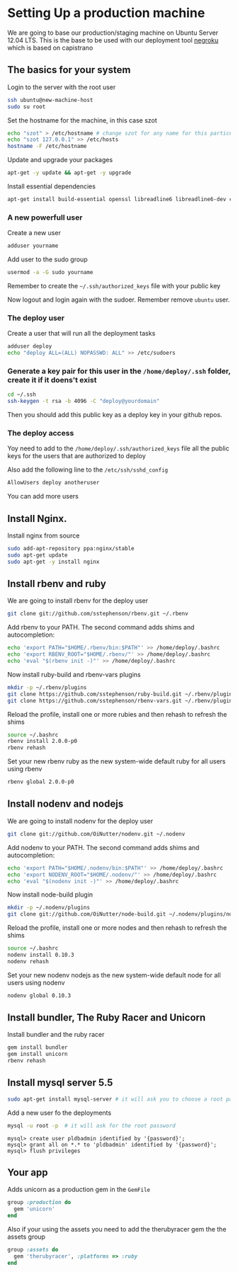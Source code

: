 # Setting Up a production machine

We are going to base our production/staging machine on Ubuntu Server 12.04 LTS. This is the base to be used with our deployment tool [negroku](https://github.com/platanus-repos/negroku) which is based on capistrano

## The basics for your system

Login to the server with the root user
```bash
ssh ubuntu@new-machine-host
sudo su root
```

Set the hostname for the machine, in this case szot
```bash
echo "szot" > /etc/hostname # change szot for any name for this particular machine
echo "szot 127.0.0.1" >> /etc/hosts
hostname -F /etc/hostname
```

Update and upgrade your packages
```bash
apt-get -y update && apt-get -y upgrade
```

Install essential dependencies
```bash
apt-get install build-essential openssl libreadline6 libreadline6-dev curl git-core zlib1g zlib1g-dev libssl-dev libyaml-dev libsqlite3-dev sqlite3 libxml2-dev libxslt-dev autoconf libc6-dev ncurses-dev automake libtool bison libmysqlclient15-dev libpcre3 libpcre3-dev
```

### A new powerfull user

Create a new user
```bash
adduser yourname
```

Add user to the sudo group
```bash
usermod -a -G sudo yourname
```
Remember to create the `~/.ssh/authorized_keys` file with your public key

Now logout and login again with the sudoer. Remember remove `ubuntu` user.

### The deploy user

Create a user that will run all the deployment tasks
```bash
adduser deploy
echo "deploy ALL=(ALL) NOPASSWD: ALL" >> /etc/sudoers
```

### Generate a key pair for this user in the `/home/deploy/.ssh` folder, create it if it doens't exist
```bash
cd ~/.ssh
ssh-keygen -t rsa -b 4096 -C "deploy@yourdomain"
```
Then you should add this public key as a deploy key in your github repos.

### The deploy access
Yoy need to add to the `/home/deploy/.ssh/authorized_keys` file all the public keys for the users that are authorized to deploy

Also add the following line to the `/etc/ssh/sshd_config`
```bash
AllowUsers deploy anotheruser
```
You can add more users

## Install Nginx.

Install nginx from source
```bash
sudo add-apt-repository ppa:nginx/stable
sudo apt-get update
sudo apt-get -y install nginx
```

## Install rbenv and ruby

We are going to install rbenv for the deploy user

```bash
git clone git://github.com/sstephenson/rbenv.git ~/.rbenv
```

Add rbenv to your PATH. The second command adds shims and autocompletion:

```bash
echo 'export PATH="$HOME/.rbenv/bin:$PATH"' >> /home/deploy/.bashrc
echo 'export RBENV_ROOT="$HOME/.rbenv/"' >> /home/deploy/.bashrc
echo 'eval "$(rbenv init -)"' >> /home/deploy/.bashrc
```

Now install ruby-build and rbenv-vars plugins

```bash
mkdir -p ~/.rbenv/plugins
git clone https://github.com/sstephenson/ruby-build.git ~/.rbenv/plugins/ruby-build
git clone https://github.com/sstephenson/rbenv-vars.git ~/.rbenv/plugins/rbenv-vars
```

Reload the profile, install one or more rubies and then rehash to refresh the shims

```bash
source ~/.bashrc
rbenv install 2.0.0-p0
rbenv rehash
```

Set your new rbenv ruby as the new system-wide default ruby for all users using rbenv

```bash
rbenv global 2.0.0-p0
```

## Install nodenv and nodejs

We are going to install nodenv for the deploy user

```bash
git clone git://github.com/OiNutter/nodenv.git ~/.nodenv
```

Add nodenv to your PATH. The second command adds shims and autocompletion:

```bash
echo 'export PATH="$HOME/.nodenv/bin:$PATH"' >> /home/deploy/.bashrc
echo 'export NODENV_ROOT="$HOME/.nodenv/"' >> /home/deploy/.bashrc
echo 'eval "$(nodenv init -)"' >> /home/deploy/.bashrc
```

Now install node-build plugin

```bash
mkdir -p ~/.nodenv/plugins
git clone git://github.com/OiNutter/node-build.git ~/.nodenv/plugins/node-build
```

Reload the profile, install one or more nodes and then rehash to refresh the shims

```bash
source ~/.bashrc
nodenv install 0.10.3
nodenv rehash
```

Set your new nodenv nodejs as the new system-wide default node for all users using nodenv

```bash
nodenv global 0.10.3
```

## Install bundler, The Ruby Racer and Unicorn

Install bundler and the ruby racer
```bash
gem install bundler
gem install unicorn
rbenv rehash
```

## Install mysql server 5.5

```bash
sudo apt-get install mysql-server # it will ask you to choose a root password
```

Add a new user fo the deployments
```bash
mysql -u root -p  # it will ask for the root password
```

```mysql
mysql> create user pldbadmin identified by '{password}';
mysql> grant all on *.* to 'pldbadmin' identified by '{password}';
mysql> flush privileges
```

## Your app

Adds unicorn as a production gem in the `GemFile`
```ruby
group :production do
  gem 'unicorn'
end
```

Also if your using the assets you need to add the therubyracer gem the the assets group
```ruby
group :assets do
  gem 'therubyracer', :platforms => :ruby
end
```
